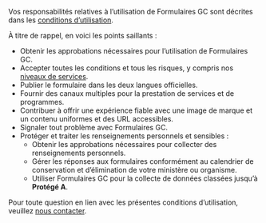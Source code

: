 Vos responsabilités relatives à l’utilisation de Formulaires GC sont décrites dans les [conditions d’utilisation](/fr/terms-of-use).

À titre de rappel, en voici les points saillants :
- Obtenir les approbations nécessaires pour l’utilisation de Formulaires GC.
- Accepter toutes les conditions et tous les risques, y compris nos [niveaux de services](/fr/sla). 
- Publier le formulaire dans les deux langues officielles. 
- Fournir des canaux multiples pour la prestation de services et de programmes. 
- Contribuer à offrir une expérience fiable avec une image de marque et un contenu uniformes et des URL accessibles.
- Signaler tout problème avec Formulaires GC. 
- Protéger et traiter les renseignements personnels et sensibles : 
    - Obtenir les approbations nécessaires pour collecter des renseignements personnels.
    - Gérer les réponses aux formulaires conformément au calendrier de conservation et d’élimination de votre ministère ou organisme. 
    - Utiliser Formulaires GC pour la collecte de données classées jusqu’à **Protégé A**. 

Pour toute question en lien avec les présentes conditions d’utilisation, veuillez [nous contacter](/fr/form-builder/support/contactus).
